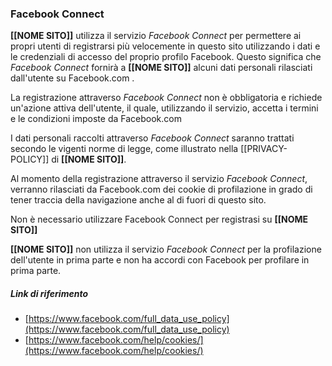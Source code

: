 ### Facebook Connect
**[[NOME SITO]]** utilizza il servizio *Facebook Connect* per permettere ai propri utenti di registrarsi più velocemente in questo sito utilizzando i dati e le credenziali di accesso del proprio profilo Facebook. 
Questo significa che *Facebook Connect* fornirà a **[[NOME SITO]]** alcuni dati personali rilasciati dall'utente su Facebook.com .

La registrazione attraverso *Facebook Connect* non è obbligatoria e richiede un'azione attiva dell'utente, il quale, utilizzando il servizio, accetta i termini e le condizioni imposte da Facebook.com

I dati personali raccolti attraverso *Facebook Connect* saranno trattati secondo le vigenti norme di legge, come illustrato 
nella [[PRIVACY-POLICY]] di **[[NOME SITO]]**.

Al momento della registrazione attraverso il servizio *Facebook Connect*, verranno rilasciati da Facebook.com dei cookie di profilazione in grado di tener traccia della navigazione anche al di fuori di questo sito.

Non è necessario utilizzare Facebook Connect per registrasi su **[[NOME SITO]]**

**[[NOME SITO]]** non utilizza il servizio *Facebook Connect* per la profilazione dell'utente in prima parte e non ha accordi con Facebook per profilare in prima parte.

##### Link di riferimento
* [https://www.facebook.com/full_data_use_policy](https://www.facebook.com/full_data_use_policy)
* [https://www.facebook.com/help/cookies/](https://www.facebook.com/help/cookies/)
